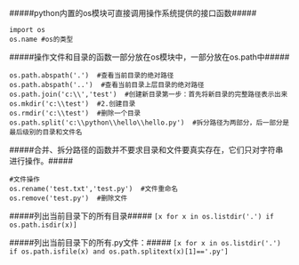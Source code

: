 #####python内置的os模块可直接调用操作系统提供的接口函数#####
```
import os
os.name #os的类型
```
#####操作文件和目录的函数一部分放在os模块中，一部分放在os.path中#####
```
os.path.abspath('.')  #查看当前目录的绝对路径
os.path.abspath('..')  #查看当前目录上层目录的绝对路径
os.path.join('c:\\','test')  #创建新目录第一步：首先将新目录的完整路径表示出来
os.mkdir('c:\\test')  #2.创建目录
os.rmdir('c:\\test')  #删除一个目录
os.path.split('c:\\python\\hello\\hello.py')  #拆分路径为两部分，后一部分是最后级别的目录和文件名
```
#####合并、拆分路径的函数并不要求目录和文件要真实存在，它们只对字符串进行操作。#####
```
#文件操作
os.rename('test.txt','test.py')  #文件重命名
os.remove('test.py')  #删除文件
```
#####列出当前目录下的所有目录#####
`[x for x in os.listdir('.') if os.path.isdir(x)]`

#####列出当前目录下的所有.py文件：#####
`[x for x in os.listdir('.') if os.path.isfile(x) and os.path.splitext(x)[1]=='.py']`
